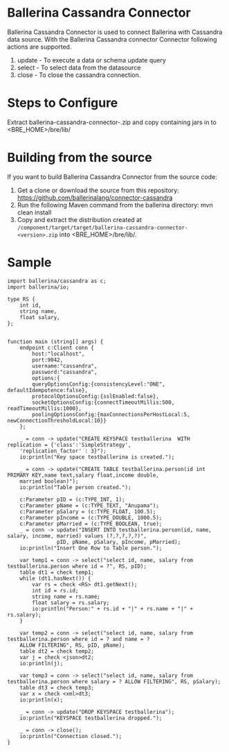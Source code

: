 # Ballerina Cassandra Connector

Ballerina Cassandra Connector is used to connect Ballerina with Cassandra data source. With the Ballerina Cassandra connector Connector following actions are supported.

1. update - To execute a data or schema update query
2. select - To select data from the datasource
3. close - To close the cassandra connection.



Steps to Configure
==================================

Extract ballerina-cassandra-connector-<version>.zip and copy containing jars in to <BRE_HOME>/bre/lib/

Building from the source
==================================
If you want to build Ballerina Cassandra Connector from the source code:

1. Get a clone or download the source from this repository:
    https://github.com/ballerinalang/connector-cassandra
2. Run the following Maven command from the ballerina directory: 
    mvn clean install
3. Copy and extract the distribution created at `/component/target/target/ballerina-cassandra-connector-<version>.zip`  into <BRE_HOME>/bre/lib/.



Sample
==================================

```ballerina
import ballerina/cassandra as c;
import ballerina/io;

type RS {
    int id,
    string name,
    float salary,
};


function main (string[] args) {
    endpoint c:Client conn {
        host:"localhost",
        port:9042,
        username:"cassandra",
        password:"cassandra",
        options:{ 
        queryOptionsConfig:{consistencyLevel:"ONE", defaultIdempotence:false}, 
        protocolOptionsConfig:{sslEnabled:false}, 
        socketOptionsConfig:{connectTimeoutMillis:500, readTimeoutMillis:1000}, 
        poolingOptionsConfig:{maxConnectionsPerHostLocal:5, newConnectionThresholdLocal:10}}
    };

    _ = conn -> update("CREATE KEYSPACE testballerina  WITH replication = {'class':'SimpleStrategy', 
    'replication_factor' : 3}");
    io:println("Key space testballerina is created.");

    _ = conn -> update("CREATE TABLE testballerina.person(id int PRIMARY KEY,name text,salary float,income double, 
    married boolean)");
    io:println("Table person created.");

    c:Parameter pID = (c:TYPE_INT, 1);
    c:Parameter pName = (c:TYPE_TEXT, "Anupama");
    c:Parameter pSalary = (c:TYPE_FLOAT, 100.5);
    c:Parameter pIncome = (c:TYPE_DOUBLE, 1000.5);
    c:Parameter pMarried = (c:TYPE_BOOLEAN, true);
    _ = conn -> update("INSERT INTO testballerina.person(id, name, salary, income, married) values (?,?,?,?,?)",
                pID, pName, pSalary, pIncome, pMarried);
    io:println("Insert One Row to Table person.");

    var temp1 = conn -> select("select id, name, salary from testballerina.person where id = ?", RS, pID);
    table dt1 = check temp1;
    while (dt1.hasNext()) {
        var rs = check <RS> dt1.getNext();
        int id = rs.id;
        string name = rs.name;
        float salary = rs.salary;
        io:println("Person:" + rs.id + "|" + rs.name + "|" + rs.salary);
    }

    var temp2 = conn -> select("select id, name, salary from testballerina.person where id = ? and name = ?
    ALLOW FILTERING", RS, pID, pName);
    table dt2 = check temp2;
    var j = check <json>dt2;
    io:println(j);

    var temp3 = conn -> select("select id, name, salary from testballerina.person where salary = ? ALLOW FILTERING", RS, pSalary);
    table dt3 = check temp3;
    var x = check <xml>dt3;
    io:println(x);

    _ = conn -> update("DROP KEYSPACE testballerina");
    io:println("KEYSPACE testballerina dropped.");

    _ = conn -> close();
    io:println("Connection closed.");
}
 ```